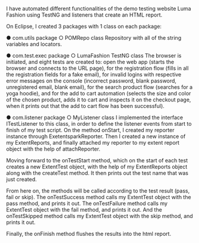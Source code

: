 I have automated different functionalities of the demo testing website Luma Fashion using TestNG and listeners that create an HTML report.

On Eclipse, I created 3 packages with 1 class on each package:

● com.utils package
○ POMRepo class 
Repository with all of the string variables and locators.

● com.test.exec package 
○ LumaFashion TestNG class 
The browser is initiated, and eight tests are created to: open the web app (starts the browser and connects to the URL page), for the registration flow (fills in all the registration fields for a fake email), for invalid logins with respective error messages on the console (incorrect password, blank password, unregistered email, blank email), for the search product flow (searches for a yoga hoodie), and for the add to cart automation (selects the size and color of the chosen product, adds it to cart and inspects it on the checkout page, when it prints out that the add to cart flow has been successful).

● com.listener package 
○ MyListener class I implemented the interface ITestListener to this class, in order to define the listener events from start to finish of my test script. On the method onStart, I created my reporter instance through ExetentsparkReporter. Then I created a new instance of my ExtentReports, and finally attached my reporter to my extent report object with the help of attachReporter.

Moving forward to the onTestStart method, which on the start of each test creates a new ExtentTest object, with the help of my ExtentReports object along with the createTest method. It then prints out the test name that was just created.

From here on, the methods will be called according to the test result (pass, fail or skip). The onTestSuccess method calls my ExtentTest object with the pass method, and prints it out. The onTestFailure method calls my ExtentTest object with the fail method, and prints it out. And the onTestSkipped method calls my ExtentTest object with the skip method, and prints it out.

Finally, the onFinish method flushes the results into the html report.
